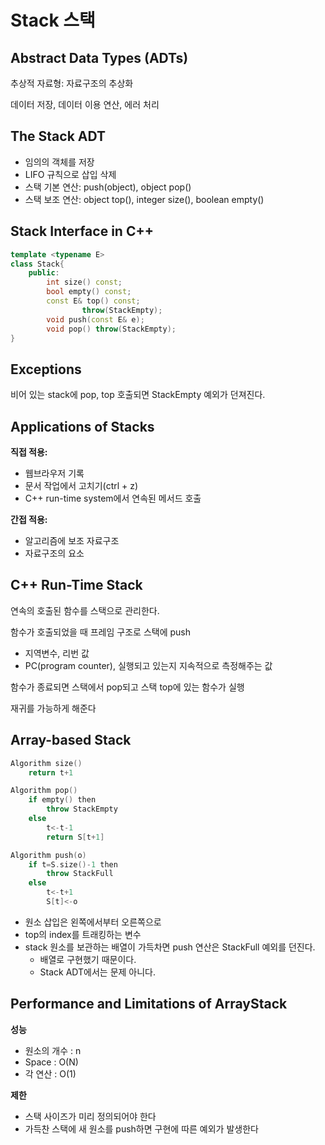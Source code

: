# Stack 스택

## Abstract Data Types (ADTs)

추상적 자료형: 자료구조의 추상화

데이터 저장, 데이터 이용 연산, 에러 처리

## The Stack ADT

- 임의의 객체를 저장
- LIFO 규칙으로 삽입 삭제
- 스택 기본 연산: push(object), object pop()
- 스택 보조 연산: object top(), integer size(), boolean empty()

## Stack Interface in C++

```cpp
template <typename E>
class Stack{
	public:
		int size() const;
		bool empty() const;
		const E& top() const;
				throw(StackEmpty);
		void push(const E& e);
		void pop() throw(StackEmpty);
}
```

## Exceptions

비어 있는 stack에 pop, top 호출되면 StackEmpty 예외가 던져진다.

## Applications of Stacks

**직접 적용:**

- 웹브라우저 기록
- 문서 작업에서 고치기(ctrl + z)
- C++ run-time system에서 연속된 메서드 호출

**간접 적용:**

- 알고리즘에 보조 자료구조
- 자료구조의 요소

## C++ Run-Time Stack

연속의 호출된 함수를 스택으로 관리한다.

함수가 호출되었을 때 프레임 구조로 스택에 push

- 지역변수, 리번 값
- PC(program counter), 실행되고 있는지 지속적으로 측정해주는 값

함수가 종료되면 스택에서 pop되고 스택 top에 있는 함수가 실행

재귀를 가능하게 해준다

## Array-based Stack

```cpp
Algorithm size()
	return t+1

Algorithm pop()
	if empty() then
		throw StackEmpty
	else
		t<-t-1
		return S[t+1]

Algorithm push(o)
	if t=S.size()-1 then
		throw StackFull
	else
		t<-t+1
		S[t]<-o
```

- 원소 삽입은 왼쪽에서부터 오른쪽으로
- top의 index를 트래킹하는 변수
- stack 원소를 보관하는 배열이 가득차면 push 연산은 StackFull 예외를 던진다.
    - 배열로 구현했기 때문이다.
    - Stack ADT에서는 문제 아니다.

## Performance and Limitations of ArrayStack

**성능**

- 원소의 개수 : n
- Space : O(N)
- 각 연산 : O(1)

**제한**

- 스택 사이즈가 미리 정의되어야 한다
- 가득찬 스택에 새 원소를 push하면 구현에 따른 예외가 발생한다
